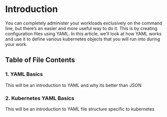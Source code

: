 # Introduction #

You can completely administer your workloads exclusively on the command line, but there’s an easier and more useful way to do it. This is by creating configuration files using YAML. 
In this article, we’ll look at how YAML works and use it to define various kubernetes objects that you will run into during your work.

## Table of File Contents ##
### 1. YAML Basics ###
This will be an introduction to YAML and why its better than JSON
### 2. Kubernetes YAML Basics ###
This will be an introduction to YAML file structure specific to kubernetes

